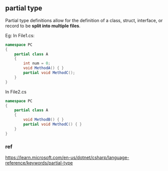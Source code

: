## partial type
Partial type definitions allow for the definition of a class, struct, interface, or record to be **split into multiple files**.

Eg:
In File1.cs:
```cs
namespace PC
{
    partial class A
    {
        int num = 0;
        void MethodA() { }
        partial void MethodC();
    }
}
```
In File2.cs 
```cs
namespace PC
{
    partial class A
    {
        void MethodB() { }
        partial void MethodC() { }
    }
}

```


### ref
https://learn.microsoft.com/en-us/dotnet/csharp/language-reference/keywords/partial-type
